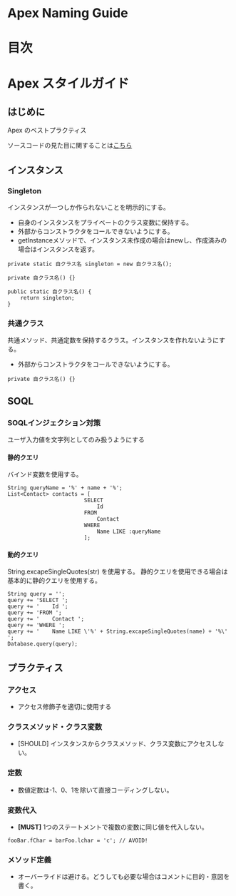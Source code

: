 # Apex Naming Guide
# 目次

# Apex スタイルガイド

## はじめに
Apex のベストプラクティス

ソースコードの見た目に関することは[こちら](apex_style.md)

## インスタンス
### Singleton
インスタンスが一つしか作られないことを明示的にする。
- 自身のインスタンスをプライベートのクラス変数に保持する。
- 外部からコンストラクタをコールできないようにする。
- getInstanceメソッドで、インスタンス未作成の場合はnewし、作成済みの場合はインスタンスを返す。

```
private static 自クラス名 singleton = new 自クラス名();

private 自クラス名() {}

public static 自クラス名() {
	return singleton;
}
```

### 共通クラス
共通メソッド、共通定数を保持するクラス。インスタンスを作れないようにする。
- 外部からコンストラクタをコールできないようにする。

```
private 自クラス名() {}
```

## SOQL
### SOQLインジェクション対策
ユーザ入力値を文字列としてのみ扱うようにする
#### 静的クエリ
バインド変数を使用する。

```
String queryName = '%' + name + '%';
List<Contact> contacts = [
						SELECT
							Id
						FROM
							Contact
						WHERE
							Name LIKE :queryName
						];
```

#### 動的クエリ
String.excapeSingleQuotes(str) を使用する。
静的クエリを使用できる場合は基本的に静的クエリを使用する。

```
String query = '';
query += 'SELECT ';
query += '    Id ';
query += 'FROM ';
query += '    Contact ';
query += 'WHERE ';
query += '    Name LIKE \'%' + String.excapeSingleQuotes(name) + '%\' ';
Database.query(query);
```

## プラクティス
### アクセス
- アクセス修飾子を適切に使用する
### クラスメソッド・クラス変数
- [SHOULD] インスタンスからクラスメソッド、クラス変数にアクセスしない。
### 定数
- 数値定数は-1、0、1を除いて直接コーディングしない。
### 変数代入
- **[MUST]** 1つのステートメントで複数の変数に同じ値を代入しない。
```
fooBar.fChar = barFoo.lchar = 'c'; // AVOID!
```
### メソッド定義
- オーバーライドは避ける。どうしても必要な場合はコメントに目的・意図を書く。

